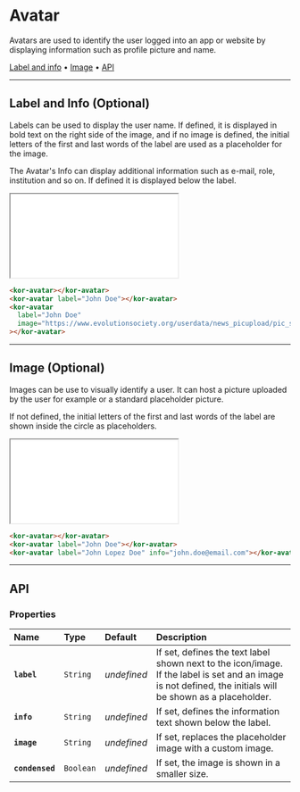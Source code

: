 # Avatar

Avatars are used to identify the user logged into an app or website by displaying information such as profile picture and name.

[Label and info](<components/avatar#label-and-info-(optional)>) • [Image](<components/avatar#image-(optional)>) • [API](components/avatar#api)

---

## Label and Info (Optional)

Labels can be used to display the user name. If defined, it is displayed in bold text on the right side of the image, and if no image is defined, the initial letters of the first and last words of the label are used as a placeholder for the image.

The Avatar's Info can display additional information such as e-mail, role, institution and so on. If defined it is displayed below the label.

<iframe src="./assets/docs/components/avatar/label-and-info.html"></iframe>

```html
<kor-avatar></kor-avatar>
<kor-avatar label="John Doe"></kor-avatar>
<kor-avatar
  label="John Doe"
  image="https://www.evolutionsociety.org/userdata/news_picupload/pic_sid189-0-norm.jpg"
></kor-avatar>
```

---

## Image (Optional)

Images can be use to visually identify a user. It can host a picture uploaded by the user for example or a standard placeholder picture.

If not defined, the initial letters of the first and last words of the label are shown inside the circle as placeholders.

<iframe src="./assets/docs/components/avatar/image.html"></iframe>

```html
<kor-avatar></kor-avatar>
<kor-avatar label="John Doe"></kor-avatar>
<kor-avatar label="John Lopez Doe" info="john.doe@email.com"></kor-avatar>
```

---

## API

### Properties

| Name            | Type      | Default     | Description                                                                                                                                                |
| :-------------- | :-------- | :---------- | :--------------------------------------------------------------------------------------------------------------------------------------------------------- |
| **`label`**     | `String`  | _undefined_ | If set, defines the text label shown next to the icon/image. If the label is set and an image is not defined, the initials will be shown as a placeholder. |
| **`info`**      | `String`  | _undefined_ | If set, defines the information text shown below the label.                                                                                                |
| **`image`**     | `String`  | _undefined_ | If set, replaces the placeholder image with a custom image.                                                                                                |
| **`condensed`** | `Boolean` | _undefined_ | If set, the image is shown in a smaller size.                                                                                                              |
